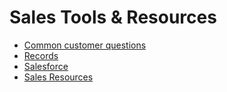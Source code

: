 # Sales Tools & Resources

- [Common customer questions](common_customer_questions.md)
- [Records](records.md)
- [Salesforce](salesforce.md)
- [Sales Resources](salesresources.md)
